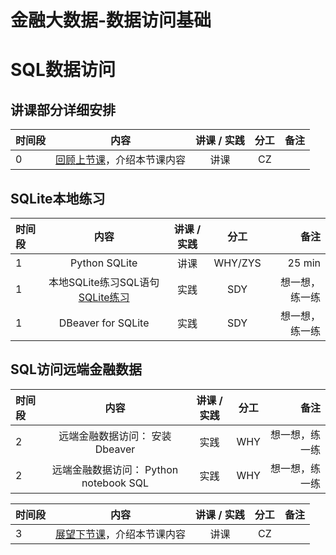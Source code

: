 # 金融大数据-数据访问基础

#  SQL数据访问

## 讲课部分详细安排

|  时间段   |  内容    |   讲课 / 实践   |  分工  |    备注   |
| :---     |   :----:    |   :----:    |    :----:    |       ---: |
|    0     | [回顾上节课](7-FBD.md)，介绍本节课内容     |  讲课    |     CZ     |         |


## SQLite本地练习
|时间段   |  内容    | 讲课 / 实践     |  分工  |  备注       |
| :---     |   :----:    |   :----:    |    :----:    | ---: |
|   1      |  Python SQLite   |   讲课    |     WHY/ZYS     |   25 min      |
|   1      |  本地SQLite练习SQL语句 [SQLite练习](sqlite.ipynb)  |   实践    |    SDY     | 想一想，练一练 |
|   1      |  DBeaver for SQLite    | 实践 |  SDY | 想一想，练一练 |


## SQL访问远端金融数据
|时间段    |  内容    | 讲课 / 实践     |  分工  |  备注       |
| :---    |  :----:  |   :----:    |    :----:    | ---: |
|    2    |  远端金融数据访问： 安装Dbeaver   |   实践    |     WHY     |   想一想，练一练   |
|    2    |  远端金融数据访问：  Python notebook SQL     |   实践   |     WHY     |    想一想，练一练     |


|时间段   |  内容    | 讲课 / 实践     |  分工  |备注       |
| :---    |   :-----:    |   :----:    |    :----:    |       ---: |
|   3    |  [展望下节课](9-FBD.md)，介绍本节课内容     |  讲课    |     CZ     |         |
